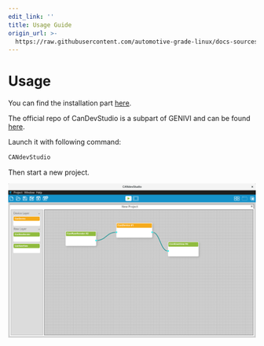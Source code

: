 ```yaml
---
edit_link: ''
title: Usage Guide
origin_url: >-
  https://raw.githubusercontent.com/automotive-grade-linux/docs-sources/master/agl-documentation/candevstudio/docs/1_Usage.md
---
```


<!-- WARNING: This file is generated by fetch_docs.js using /home/boron/Documents/AGL/docs-webtemplate/site/_data/tocs/apis_services/master/candevstudio-developer-guides-api-services-book.yml -->

# Usage

You can find the installation part
[here](http://docs.automotivelinux.org/master/docs/devguides/en/dev/reference/host-configuration/docs/5_Candevstudio.html).

The official repo of CanDevStudio is a subpart of GENIVI and can be found
[here](https://github.com/GENIVI/CANdevStudio/).

Launch it with following command:

```bash
CANdevStudio
```

Then start a new project.

![CANdevStudio general screenshot](pictures/CANdevStudio.png)
